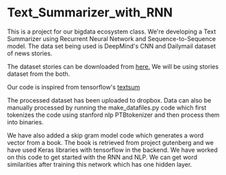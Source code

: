 ﻿# Text_Summarizer_with_RNN

This is a project for our bigdata ecosystem class. We're developing a Text Summarizer using Recurrent Neural Network and Sequence-to-Sequence model. The data set being used is DeepMind's CNN and Dailymail dataset of news stories.

The dataset stories can be downloaded from [here.](https://cs.nyu.edu/~kcho/DMQA/) We will be using stories dataset from the both.

Our code is inspired from tensorflow's [textsum](https://github.com/tensorflow/models/tree/master/research/textsum)

The processed dataset has been uploaded to dropbox. Data can also be manually processed by running the make_datafiles.py code which first tokenizes the code using stanford nlp PTBtokenizer and then process them into binaries.

We have also added a skip gram model code which generates a word vector from a book. The book is retrieved from project gutenberg and we have used Keras libraries with tensorflow in the backend. We have worked on this code to get started with the RNN and NLP. We can get word similarities after training this network which has one hidden layer.